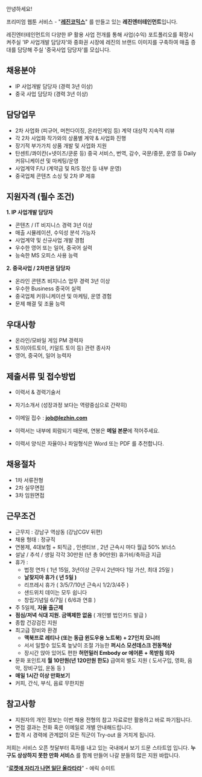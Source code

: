 안녕하세요!

프리미엄 웹툰 서비스 - "**[레진코믹스](http://www.lezhin.com)**" 를 만들고 있는 **레진엔터테인먼트**입니다.

레진엔터테인먼트의 다양한 IP 활용 사업 전개를 통해 사업(수익) 포트폴리오를 확장시켜주실 'IP 사업개발 담당자'와 중화권 시장에 레진의 브랜드 이미지를 구축하여 매출 증대를 담당해 주실 '중국사업 담당자'를 모십니다.


## 채용분야

- IP 사업개발 담당자 (경력 3년 이상)
- 중국 사업 담당자 (경력 3년 이상)


## 담당업무

- 2차 사업화 (피규어, 머천다이징, 온라인게임 등) 계약 대상작 지속적 리뷰
- 각 2차 사업화 작가와의 상품별 계약 & 사업화 진행
- 장기적 부가가치 상품 개발 및 사업화 지원
- 탄센트/콰이칸(+넷이즈/쿤룬 등) 중국 서비스, 번역, 감수, 국문/중문, 운영 등 Daily 커뮤니케이션 및 마케팅/운영
- 사업계약 F/U (계약금 및 R/S 정산 등 내부 운영) 
- 중국업체 콘텐츠 소싱 및 2차 IP 제휴


## 지원자격 (필수 조건)

**1. IP 사업개발 담당자**
- 콘텐츠 / IT 비지니스 경력 3년 이상
- 매출 시뮬레이션, 수익성 분석 가능자
- 사업계약 및 신규사업 개발 경험 
- 우수한 영어 또는 일어, 중국어 실력
- 능숙한 MS 오피스 사용 능력


**2. 중국사업 / 2차판권 담당자**
- 온라인 콘텐츠 비지니스 업무 경력 3년 이상
- 우수한 Business 중국어 실력
- 중국업체 커뮤니케이션 및 마케팅, 운영 경험 
- 문제 해결 및 조율 능력


## 우대사항

- 온라인/모바일 게임 PM 경력자
- 토이(아트토이, 키덜트 토이 등) 관련 종사자
- 영어, 중국어, 일어 능력자



## 제출서류 및 접수방법

- 이력서 & 경력기술서 
- 자기소개서 (성장과정 보다는 역량중심으로 간략히)
- 이메일 접수 : **job@lezhin.com** 

- 이력서는 내부에 회람되기 때문에, 연봉은 **메일 본문**에 적어주세요.
- 이력서 양식은 자율이나 파일형식은 Word 또는 PDF 를 추천합니다.



## 채용절차 

- 1차 서류전형
- 2차 실무면접 
- 3차 임원면접 


## 근무조건

- 근무지 : 강남구 역삼동 (강남CGV 뒤편)
- 채용 형태 : 정규직
- 연봉제, 4대보험 + 퇴직금 , 인센티브 , 2년 근속시 마다 월급 50% 보너스
- 설날 / 추석 / 생일 각각 30만원 (년 총 90만원) 휴가비/축하금 지급
- 휴가 : 
  - 법정 연차 ( 1년 15일, 3년이상 근무시 2년마다 1일 가산, 최대 25일 )
  - **날찾지마 휴가 ( 년 5일 )**
  - 리프레시 휴가 ( 3/5/7/10년 근속시 1/2/3/4주 )
  - 샌드위치 데이는 모두 쉽니다
  - 창립기념일 6/7일 ( 6/6과 연휴 )
- 주 5일제, **자율 출근제**
- **점심/저녁 식대 지원. 금액제한 없음** ( 개인별 법인카드 발급 )
- 종합 건강검진 지원
- 최고급 장비와 환경
  - **맥북프로 레티나 (또는 동급 윈도우용 노트북) + 27인치 모니터** 
  - 서서 일할수 있도록 높낮이 조절 가능한 **퍼시스 모션데스크 전동책상** 
  - 장시간 앉아 있어도 편한 **허먼밀러 Embody or 에어론 + 목받침 의자**
- 문화 포인트제 **월 10만원(년 120만원 한도)** 급여외 별도 지원 ( 도서구입, 영화, 음악, 장비구입, 운동 등 )
- **매일 1시간 이상 만화보기**
- 커피, 간식, 부식, 음료 무한지원


## 참고사항

- 지원자의 개인 정보는 이번 채용 전형의 참고 자료로만 활용하고 바로 파기됩니다.
- 면접 결과는 전화 혹은 이메일로 개별 안내해드립니다.
- 합격 시 경력에 관계없이 모든 직군이 Try-out 을 거치게 됩니다. 


저희는 서비스 오픈 첫달부터 흑자를 내고 있는 국내에서 보기 드문 스타트업 입니다. **누구도 상상하지 못한 만화 서비스** 를 함께 만들어 나갈 분들의 많은 지원 바랍니다.


“[**로켓에 자리가 나면 일단 올라타라**](http://estima.wordpress.com/2012/05/28/sheryl/)" - 에릭 슈미트
